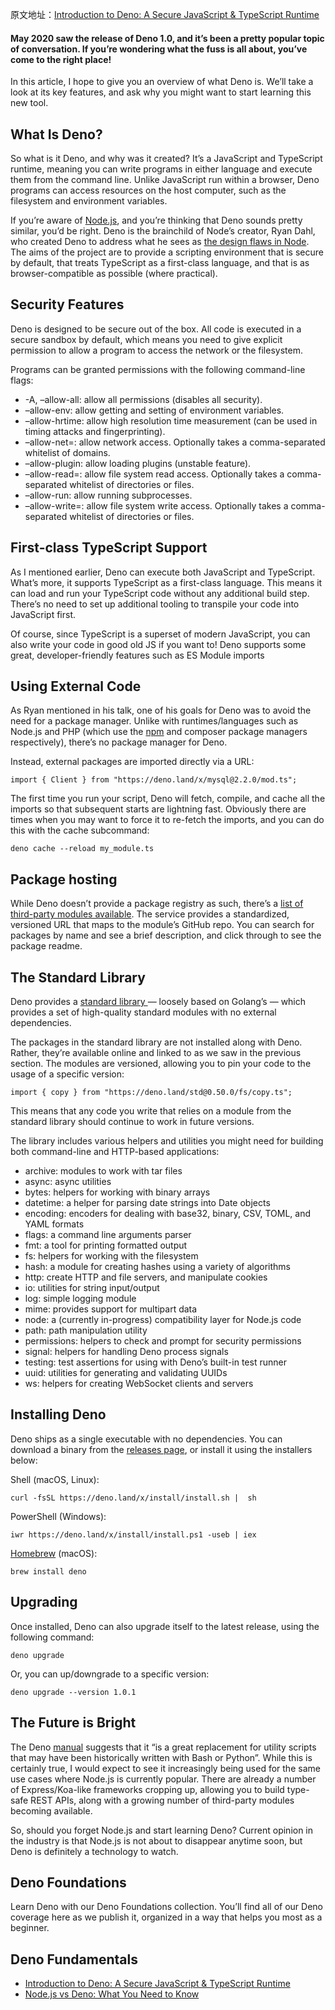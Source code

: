 原文地址：[Introduction to Deno: A Secure JavaScript & TypeScript Runtime](https://www.sitepoint.com/deno-introduction/)   

#### May 2020 saw the release of Deno 1.0, and it’s been a pretty popular topic of conversation. If you’re wondering what the fuss is all about, you’ve come to the right place!

In this article, I hope to give you an overview of what Deno is. We’ll take a look at its key features, and ask why you might want to start learning this new tool.

## What Is Deno?
So what is it Deno, and why was it created? It’s a JavaScript and TypeScript runtime, meaning you can write programs in either language and execute them from the command line. Unlike JavaScript run within a browser, Deno programs can access resources on the host computer, such as the filesystem and environment variables.

If you’re aware of [Node.js](https://www.sitepoint.com/an-introduction-to-node-js/), and you’re thinking that Deno sounds pretty similar, you’d be right. Deno is the brainchild of Node’s creator, Ryan Dahl, who created Deno to address what he sees as [the design flaws in Node](https://www.youtube.com/watch?v=M3BM9TB-8yA). The aims of the project are to provide a scripting environment that is secure by default, that treats TypeScript as a first-class language, and that is as browser-compatible as possible (where practical).

## Security Features  
Deno is designed to be secure out of the box. All code is executed in a secure sandbox by default, which means you need to give explicit permission to allow a program to access the network or the filesystem.

Programs can be granted permissions with the following command-line flags:

- -A, –allow-all: allow all permissions (disables all security).
- –allow-env: allow getting and setting of environment variables.
- –allow-hrtime: allow high resolution time measurement (can be used in timing attacks and fingerprinting).
- –allow-net=\: allow network access. Optionally takes a comma-separated whitelist of domains.
- –allow-plugin: allow loading plugins (unstable feature).
- –allow-read=\: allow file system read access. Optionally takes a comma-separated whitelist of directories or files.
- –allow-run: allow running subprocesses.
- –allow-write=\: allow file system write access. Optionally takes a comma-separated whitelist of directories or files.

## First-class TypeScript Support  
As I mentioned earlier, Deno can execute both JavaScript and TypeScript. What’s more, it supports TypeScript as a first-class language. This means it can load and run your TypeScript code without any additional build step. There’s no need to set up additional tooling to transpile your code into JavaScript first.

Of course, since TypeScript is a superset of modern JavaScript, you can also write your code in good old JS if you want to! Deno supports some great, developer-friendly features such as ES Module imports

## Using External Code  
As Ryan mentioned in his talk, one of his goals for Deno was to avoid the need for a package manager. Unlike with runtimes/languages such as Node.js and PHP (which use the [npm](https://www.sitepoint.com/beginners-guide-node-package-manager/) and composer package managers respectively), there’s no package manager for Deno.

Instead, external packages are imported directly via a URL:
```
import { Client } from "https://deno.land/x/mysql@2.2.0/mod.ts";
```

The first time you run your script, Deno will fetch, compile, and cache all the imports so that subsequent starts are lightning fast. Obviously there are times when you may want to force it to re-fetch the imports, and you can do this with the cache subcommand:
```
deno cache --reload my_module.ts
```

## Package hosting
While Deno doesn’t provide a package registry as such, there’s a [list of third-party modules available](https://deno.land/x). The service provides a standardized, versioned URL that maps to the module’s GitHub repo. You can search for packages by name and see a brief description, and click through to see the package readme.

## The Standard Library

Deno provides a [standard library ](https://deno.land/std) — loosely based on Golang’s — which provides a set of high-quality standard modules with no external dependencies.

The packages in the standard library are not installed along with Deno. Rather, they’re available online and linked to as we saw in the previous section. The modules are versioned, allowing you to pin your code to the usage of a specific version:
```
import { copy } from "https://deno.land/std@0.50.0/fs/copy.ts";
```

This means that any code you write that relies on a module from the standard library should continue to work in future versions.

The library includes various helpers and utilities you might need for building both command-line and HTTP-based applications:

- archive: modules to work with tar files
- async: async utilities
- bytes: helpers for working with binary arrays
- datetime: a helper for parsing date strings into Date objects
- encoding: encoders for dealing with base32, binary, CSV, TOML, and YAML formats
- flags: a command line arguments parser
- fmt: a tool for printing formatted output
- fs: helpers for working with the filesystem
- hash: a module for creating hashes using a variety of algorithms
- http: create HTTP and file servers, and manipulate cookies
- io: utilities for string input/output
- log: simple logging module
- mime: provides support for multipart data
- node: a (currently in-progress) compatibility layer for Node.js code
- path: path manipulation utility
- permissions: helpers to check and prompt for security permissions
- signal: helpers for handling Deno process signals
- testing: test assertions for using with Deno’s built-in test runner
- uuid: utilities for generating and validating UUIDs
- ws: helpers for creating WebSocket clients and servers

## Installing Deno
Deno ships as a single executable with no dependencies. You can download a binary from the [releases page](https://github.com/denoland/deno/releases), or install it using the installers below:

Shell (macOS, Linux):
```
curl -fsSL https://deno.land/x/install/install.sh |  sh
```

PowerShell (Windows):
```
iwr https://deno.land/x/install/install.ps1 -useb | iex
```

[Homebrew](https://formulae.brew.sh/formula/deno) (macOS):
```
brew install deno
```

## Upgrading
Once installed, Deno can also upgrade itself to the latest release, using the following command:
```
deno upgrade
```

Or, you can up/downgrade to a specific version:
```
deno upgrade --version 1.0.1
```

## The Future is Bright
The Deno [manual](https://deno.land/manual) suggests that it “is a great replacement for utility scripts that may have been historically written with Bash or Python”. While this is certainly true, I would expect to see it increasingly being used for the same use cases where Node.js is currently popular. There are already a number of Express/Koa-like frameworks cropping up, allowing you to build type-safe REST APIs, along with a growing number of third-party modules becoming available.

So, should you forget Node.js and start learning Deno? Current opinion in the industry is that Node.js is not about to disappear anytime soon, but Deno is definitely a technology to watch.

## Deno Foundations
Learn Deno with our Deno Foundations collection. You’ll find all of our Deno coverage here as we publish it, organized in a way that helps you most as a beginner.

## Deno Fundamentals
- [Introduction to Deno: A Secure JavaScript & TypeScript Runtime](https://www.sitepoint.com/deno-introduction/)
- [Node.js vs Deno: What You Need to Know](https://www.sitepoint.com/node-vs-deno/)